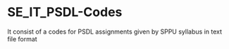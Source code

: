 # SE_IT_PSDL-Codes
It consist of a codes for PSDL assignments given by SPPU syllabus in text file format
